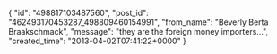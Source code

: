  {
   "id": "498817103487560",
   "post_id": "462493170453287_498809460154991",
   "from_name": "Beverly Berta Braakschmack",
   "message": "they are the foreign money importers...",
   "created_time": "2013-04-02T07:41:22+0000"
 }
